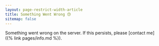 ```yaml
---
layout: page-restrict-width-article
title: Something Went Wrong 😓
sitemap: false
---
```


Something went wrong on the server. If this persists, please [contact me]({% link pages/info.md %}).